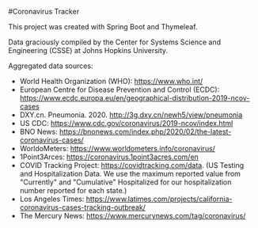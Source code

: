 #Coronavirus Tracker

This project was created with Spring Boot and Thymeleaf. 

Data graciously compiled by the Center for Systems Science and Engineering (CSSE) at Johns Hopkins University.

 Aggregated data sources:

  - World Health Organization (WHO): https://www.who.int/
 - European Centre for Disease Prevention and Control (ECDC): https://www.ecdc.europa.eu/en/geographical-distribution-2019-ncov-cases
 - DXY.cn. Pneumonia. 2020. http://3g.dxy.cn/newh5/view/pneumonia
 - US CDC: https://www.cdc.gov/coronavirus/2019-ncov/index.html
 - BNO News: https://bnonews.com/index.php/2020/02/the-latest-coronavirus-cases/
 - WorldoMeters: https://www.worldometers.info/coronavirus/
 - 1Point3Arces: https://coronavirus.1point3acres.com/en
 - COVID Tracking Project: https://covidtracking.com/data. (US Testing and Hospitalization Data. We use the maximum reported value from "Currently" and "Cumulative" Hospitalized for our hospitalization number reported for each state.)
 - Los Angeles Times: https://www.latimes.com/projects/california-coronavirus-cases-tracking-outbreak/
 - The Mercury News: https://www.mercurynews.com/tag/coronavirus/